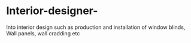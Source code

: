 # Interior-designer-
Into interior design such as production and installation of window blinds, Wall panels, wall cradding etc
